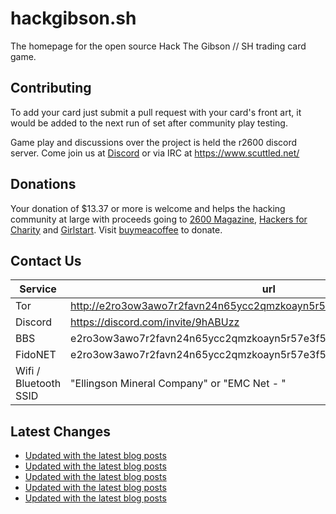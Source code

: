 # hackgibson.sh
The homepage for the open source Hack The Gibson // SH trading card game.


## Contributing

To add your card just submit a pull request with your card's front art, it would be added to the next run of set after community play testing.

Game play and discussions over the project is held the r2600 discord server. Come join us at [Discord](https://discord.com/invite/9hABUzz) or via IRC at https://www.scuttled.net/


## Donations

Your donation of $13.37 or more is welcome and helps the hacking community at large with proceeds going to [2600 Magazine](https://2600.com/), [Hackers for Charity](https://hackersforcharity.org) and [Girlstart](https://girlstart.org).  Visit [buymeacoffee](https://www.buymeacoffee.com/hackgibson.sh) to donate.


## Contact Us

Service | url
-|-
Tor | http://e2ro3ow3awo7r2favn24n65ycc2qmzkoayn5r57e3f56nvjwdcgg32ad.onion
Discord | https://discord.com/invite/9hABUzz
BBS | e2ro3ow3awo7r2favn24n65ycc2qmzkoayn5r57e3f56nvjwdcgg32ad.onion:23
FidoNET | e2ro3ow3awo7r2favn24n65ycc2qmzkoayn5r57e3f56nvjwdcgg32ad.onion:24554
Wifi / Bluetooth SSID | "Ellingson Mineral Company" or "EMC Net - <fidonet address>"

## Latest Changes
<!-- BLOG-POST-LIST:START -->
- [Updated with the latest blog posts](https://github.com/DFW2600/hackgibson.sh/commit/f5dcfc1496310b7f5e25262ac4dca1513730f5d3)
- [Updated with the latest blog posts](https://github.com/DFW2600/hackgibson.sh/commit/5dff0a2eddd6699c32f7a8b8f3edf29ea5d0ce07)
- [Updated with the latest blog posts](https://github.com/DFW2600/hackgibson.sh/commit/b48ee443e303250f01a499b3f96e05e56dc20503)
- [Updated with the latest blog posts](https://github.com/DFW2600/hackgibson.sh/commit/6c228cdab192b225e2e645f0de0eb03108f98624)
- [Updated with the latest blog posts](https://github.com/DFW2600/hackgibson.sh/commit/93902db7d72ab3f1776d967161ea8102c66cdc7f)
<!-- BLOG-POST-LIST:END -->
